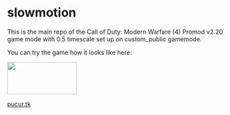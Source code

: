 # slowmotion
This is the main repo of the Call of Duty: Modern Warfare (4) 
Promod v2.20 game mode with 0.5 timescale set up on custom_public gamemode.

You can try the game how it looks like here:

<a href="https://elitblood.eu" target="_blank"><img src="https://www.gs4u.net/en/160x75/s/274713.png" border="0" width="160" height="75" alt=""/></a>

<a href="http://pucur.tk" target="_blank">pucur.tk</a>
